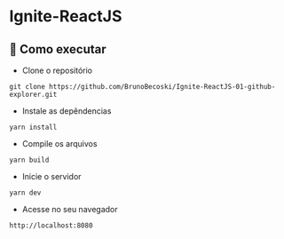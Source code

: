 # Ignite-ReactJS

## 🚀 Como executar

- Clone o repositório
```
git clone https://github.com/BrunoBecoski/Ignite-ReactJS-01-github-explorer.git
```
- Instale as depêndencias
```
yarn install
```
- Compile os arquivos 
```
yarn build
```
- Inicie o servidor
``` 
yarn dev
```
- Acesse no seu navegador
```
http://localhost:8080
```
